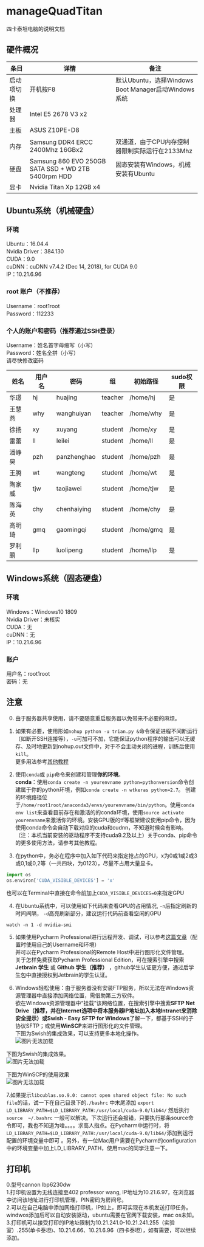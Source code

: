 # manageQuadTitan
四卡泰坦电脑的说明文档

## 硬件概况

| 条目 | 详情 | 备注 |
| ------ | ------ | ------ |
| 启动项切换 | 开机按F8 | 默认Ubuntu，选择Windows Boot Manager启动Windows系统 |
| 处理器 | Intel E5 2678 V3 x2 |  |
| 主板 | ASUS Z10PE-D8 |  |
| 内存 | Samsung DDR4 ERCC 2400Mhz 16GBx2 | 双通道，由于CPU内存控制器限制实际运行在2133Mhz |
| 硬盘 | Samsung 860 EVO 250GB SATA SSD + WD 2TB 5400rpm HDD | 固态安装有Windows，机械安装有Ubuntu |
| 显卡 | Nvidia Titan Xp 12GB x4 |  |

## Ubuntu系统（机械硬盘）

### 环境
Ubuntu：16.04.4  
Nvidia Driver：384.130  
CUDA：9.0  
cuDNN：cuDNN v7.4.2 (Dec 14, 2018), for CUDA 9.0  
IP：10.21.6.96  

### root 账户（不推荐）
Username：root1root  
Password：112233


### 个人的账户和密码（推荐通过SSH登录）
Username：姓名首字母缩写（小写）  
Password：姓名全拼（小写）  
请尽快修改密码  

| 姓名 | 用户名 | 密码 | 组 | 初始路径 | sudo权限  |
| ------ | ------ | ------ | ------ | ------ | ------ |
| 华璟 | hj | huajing | teacher | /home/hj | 是 |
| 王慧燕 | why | wanghuiyan | teacher | /home/why | 是 |
| 徐扬 | xy | xuyang | student | /home/xy | 是 |
| 雷蕾 | ll | leilei | student | /home/ll | 是 |
| 潘峥昊 | pzh | panzhenghao | student | /home/pzh | 是 |
| 王腾 | wt | wangteng | student | /home/wt | 是 |
| 陶家威 | tjw | taojiawei | student | /home/tjw | 是 |
| 陈海英 | chy | chenhaiying | student | /home/chy | 是 |
| 高明琦 | gmq | gaomingqi | student | /home/gmq | 是 |
| 罗利鹏 | llp | luolipeng | student | /home/llp | 是 |

## Windows系统（固态硬盘）

### 环境
Windows：Windows10 1809  
Nvidia Driver：未核实  
CUDA：无  
cuDNN：无  
IP：10.21.6.96  

### 账户
用户名：root1root  
密码：无


## 注意
0. 由于服务器共享使用，请不要随意重启服务器以免带来不必要的麻烦。  

1. 如果有必要，使用形如`nohup python -u trian.py &`命令保证进程不间断运行（如断开SSH连接等），`-u`可加可不加，它能保证python程序的输出可以无缓存、及时地更新到nohup.out文件中，对于不会主动关闭的进程，训练后使用`kill`。  
  更多用法参考[其他教程](https://blog.csdn.net/fang_chuan/article/details/82017470)
  
2. 使用`conda`或 `pip`命令来创建和管理**你的环境**。  
  **conda**：使用`conda create -n yourenvname python=pythonversion`命令创建属于你的python环境，例如`conda create -n wtkeras python=2.7`。 创建的环境路径位于`/home/root1root/anaconda3/envs/yourenvname/bin/python`。使用`conda env list`来查看目前存在和激活的的conda环境，使用`source activate yourenvname`来激活你的环境。安装GPU版的tf等框架建议使用pip命令，因为使用conda命令会自动下载对应的cuda和cudnn，不知道时候会有影响。（注：本机当前安装的驱动程序不支持cuda9.2及以上）关于conda、pip命令的更多使用方法，请参考其他教程。 
    
3.  在python中，务必在程序中加入如下代码来指定抢占的GPU，x为0或1或2或3或0,1或0,2等（一共四块，为0123），尽量不占用大量显卡。    
```python
import os
os.environ['CUDA_VISIBLE_DEVICES'] = 'x' 
```  
  
  也可以在Terminal中直接在命令前加上`CUDA_VISIBLE_DEVICES=0`来指定GPU  
  
  
4. 在Ubuntu系统中，可以使用如下代码来查看GPU的占用情况, `-n`后指定刷新的时间间隔， `-d`高亮刷新部分，建议运行代码前查看空闲的GPU
```linux
watch -n 1 -d nvidia-smi
```
  
5. 如果使用Pycharm Professional进行远程开发、调试，可以参考[这篇文章](https://blog.csdn.net/yejingtao703/article/details/80292486)（配置时使用自己的Username和环境）  
  并可以在Pycharm Professional的Remote Host中进行图形化文件管理。  
  关于怎样免费获取Pycharm Professional Edition，可在搜索引擎中搜索 **Jetbrain 学生** 或 **Github 学生（推荐）**   ，github学生认证更方便，通过后学生包中直接授权到Jetbrain的学生认证。  
    
6. Windows轻松使用：由于服务器没有安装FTP服务，所以无法在Windows资源管理器中直接添加网络位置，需借助第三方软件。  
  欲在Windows资源管理器中“挂载”该网络位置，在搜索引擎中搜索**SFTP Net Drive（推荐，并在Internet选项中将本服务器IP地址加入本地Intranet来消除安全提示）**或**Swish - Easy SFTP for Windows**了解一下，都基于SSH的子协议SFTP；或使用**WinSCP**来进行图形化的文件管理。  
  下图为Swish的集成效果，可以支持更多本地化操作。  
  ![图片无法加载](https://raw.githubusercontent.com/chwangteng/manageQuadTitan/master/SFTP%20Net%20Drive.png)
  
  下图为Swish的集成效果。  
  ![图片无法加载](https://raw.githubusercontent.com/chwangteng/manageQuadTitan/master/swish.png)
  
  下图为WinSCP的使用效果  
  ![图片无法加载](https://raw.githubusercontent.com/chwangteng/manageQuadTitan/master/winscp.png)  
    
7.如果提示`libcublas.so.9.0: cannot open shared object file: No such file`的话，试一下在自己目录下的`./bashrc` 中末尾添加 `export LD_LIBRARY_PATH=$LD_LIBRARY_PATH:/usr/local/cuda-9.0/lib64/` 然后执行 `source  ~/.bashrc` 一般可以解决。下次运行还会报错，只要执行那条source命令即可，我也不知道为啥。。。。求高人指点。在Pycharm中运行时，将 `LD_LIBRARY_PATH=$LD_LIBRARY_PATH:/usr/local/cuda-9.0/lib64/`添加到运行配置的环境变量中即可 。另外，有一位Mac用户需要在Pycharm的configuration中的环境变量中加上LD_LIBRARY_PATH，使用mac的同学注意一下。
## 打印机
0.型号cannon lbp6230dw  
1.打印机设置为无线连接至402 professor wang, IP地址为10.21.6.97，在浏览器中访问该地址进行打印机管理，PIN密码为房间号。  
2.可以在自己电脑中添加网络打印机，IP如上，即可实现在本机发送打印任务。windwos添加后可以自动安装驱动，ubuntu需要在官网下载安装，mac os未知。  
3.打印机可以接受打印的IP地址限制为10.21.241.0-10.21.241.255（实验室）.255(单卡泰坦)、10.21.6.66、10.21.6.96（四卡泰坦），如有需要，可以继续添加。  
